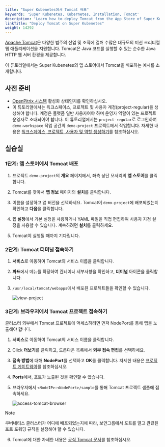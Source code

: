 ```yaml
---
title: "Super Kubenetes에서 Tomcat 배포"
keywords: 'Super Kubenetes, Kubernetes, Installation, Tomcat'
description: 'Learn how to deploy Tomcat from the App Store of Super Kubenetes and access its service.'
linkTitle: "Deploy Tomcat on Super Kubenetes"
weight: 14292
---
```

[Apache Tomcat](https://tomcat.apache.org/index.html)은 다양한 범주의 산업 및 조직에 걸쳐 수많은 대규모의 미션 크리티컬 웹 애플리케이션을 지원합니다. Tomcat은 Java 코드를 실행할 수 있는 순수한 Java HTTP 웹 서버 환경을 제공합니다.

이 튜토리얼에서는 Super Kubenetes의 앱 스토어에서 Tomcat을 배포하는 예시를 소개합니다.

## 사전 준비

- [OpenPitrix 시스템](../../../pluggable-components/app-store/) 활성화 상태인지를 확인하십시오.
- 이 튜토리얼에서는 워크스페이스, 프로젝트 및 사용자 계정(project-regular)을 생성해야 합니다. 계정은 플랫폼 일반 사용자여야 하며 운영자 역할이 있는 프로젝트 운영자로 초대되어야 합니다. 이 튜토리얼에서는 `project-regular`로 로그인하여 `demo-workspace` 작업 공간의 `demo-project` 프로젝트에서 작업합니다. 자세한 내용은 [워크스페이스, 프로젝트, 사용자 및 역할 생성하기](../../../quick-start/create-workspace-and-project/)를 참조하십시오.

## 실습실

### 1단계: 앱 스토어에서 Tomcat 배포

1. 프로젝트 `demo-project`의 **개요** 페이지에서, 좌측 상단 모서리의 **앱 스토어**를 클릭합니다.

2. Tomcat를 찾아서 **앱 정보** 페이지의 **설치**를 클릭합니다.

3. 이름을 설정하고 앱 버전을 선택하세요. Tomcat이 `demo-project`에 배포되었는지 확인하고 **다음**을 클릭합니다.

2. **앱 설정**에서 기본 설정을 사용하거나 YAML 파일을 직접 편집하여 사용자 지정 설정을 사용할 수 있습니다. 계속하려면 **설치**를 클릭하세요. 

3. Tomcat이 실행될 때까지 기다립니다.

### 2단계: Tomcat 터미널 접속하기

1. **서비스**로 이동하여 Tomcat의 서비스 이름을 클릭합니다.

2. **파드**에서 메뉴를 확장하여 컨테이너 세부사항을 확인하고, **터미널** 아이콘을 클릭합니다.

3. `/usr/local/tomcat/webapps`에서 배포된 프로젝트들을 확인할 수 있습니다.

   ![view-project](/dist/assets/docs/v3.3/appstore/built-in-apps/tomcat-app/view-project.png)

### 3단계: 브라우저에서 Tomcat 프로젝트 접속하기

클러스터 외부에서 Tomcat 프로젝트에 액세스하려면 먼저 NodePort를 통해 앱을 노출해야 합니다.

1. **서비스**로 이동하여 Tomcat의 서비스 이름을 클릭합니다.

2. Click **더보기**를 클릭하고, 드롭다운 목록에서 **외부 접속 편집**를 선택하세요.

3. **접속 방법**에 대해 **NodePort**를 선택하고 **OK**를 클릭합니다. 자세한 내용은 [프로젝트 게이트웨이](../../../project-administration/project-gateway/)를 참조하십시오.

4. **Ports**에서, 포트가 노출된 것을 확인할 수 있습니다.

5. 브라우저에서 `<NodeIP>:<NodePort>/sample`를 통해 Tomcat 프로젝트 샘플에 접속하세요.

   ![access-tomcat-browser](/dist/assets/docs/v3.3/appstore/built-in-apps/tomcat-app/access-tomcat-browser.png)

  <div className="notices note">
    <p>Note</p>
    <div>
      쿠버네티스 클러스터가 어디에 배포되었는지에 따라, 보안그룹에서 포트를 열고 관련된 포트 포워딩 규칙을 설정해야 할 수 있습니다.
    </div>
  </div>


6. Tomcat에 대한 자세한 내용은 [공식 Tomcat 문서](https://tomcat.apache.org/index.html)를 참조하십시오.
